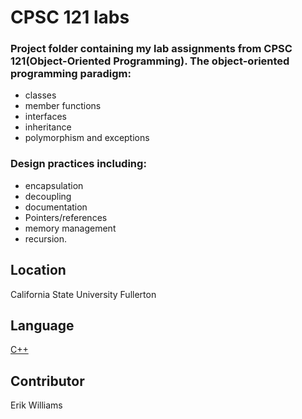 # CPSC 121 labs

### Project folder containing my lab assignments from CPSC 121(Object-Oriented Programming). The object-oriented programming paradigm:

- classes
- member functions
- interfaces
- inheritance
- polymorphism and exceptions

### Design practices including:

- encapsulation
- decoupling
- documentation
- Pointers/references
- memory management
- recursion.

## Location

California State University Fullerton

## Language

[C++](https://cplusplus.com/)

## Contributor

Erik Williams
